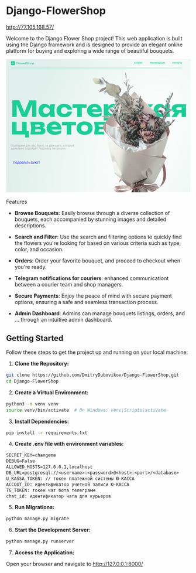 # Django-FlowerShop

http://77.105.168.57/


Welcome to the Django Flower Shop project! This web application is built using the Django framework and is designed to provide an elegant online platform for buying and exploring a wide range of beautiful bouquets.

<img src="flowershop.png" alt="Image Alt Text" width="600">

Features
* **Browse Bouquets**: Easily browse through a diverse collection of bouquets, each accompanied by stunning images and detailed descriptions.

* **Search and Filter**: Use the search and filtering options to quickly find the flowers you're looking for based on various criteria such as type, color, and occasion.

* **Orders**: Order your favorite bouquet, and proceed to checkout when you're ready.

* **Telegram notifications for couriers**: enhanced communicationt between a courier team and shop managers.

* **Secure Payments**: Enjoy the peace of mind with secure payment options, ensuring a safe and seamless transaction process.

* **Admin Dashboard**: Admins can manage bouquets listings, orders, and ... through an intuitive admin dashboard.

## Getting Started

Follow these steps to get the project up and running on your local machine:

1. **Clone the Repository:**
```bash
git clone https://github.com/DmitryDubovikov/Django-FlowerShop.git
cd Django-FlowerShop
```

2. **Create a Virtual Environment:**
```bash
python3 -m venv venv
source venv/bin/activate  # On Windows: venv\Scripts\activate
```

3. **Install Dependencies:**
```bash
pip install -r requirements.txt
```

4. **Create .env file with environment variables:**
```
SECRET_KEY=changeme
DEBUG=False
ALLOWED_HOSTS=127.0.0.1,localhost
DB_URL=postgresql://<username>:<password>@<host>:<port>/<database>
U_KASSA_TOKEN: // токен платежной системы Ю-КАССА
ACCOUT_ID: идентификатор учетной записи Ю-КАССА
TG_TOKEN: токен чат бота телеграмм
chat_id: идентификатор чата для курьеров
```

5. **Run Migrations:**
```bash
python manage.py migrate
```

6. **Start the Development Server:**
```bash
python manage.py runserver
```

7. **Access the Application:**

Open your browser and navigate to http://127.0.0.1:8000/
